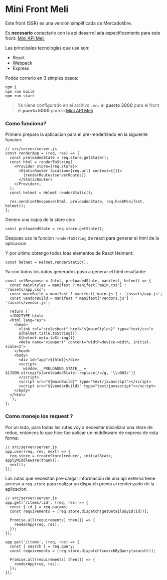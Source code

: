# Mini Front Meli 

Este front (SSR) es una versión simplificada de Mercadolibre.

Es **necesario** conectarlo con la api desarrollada específicamente para este front:
[Mini API Meli](https://github.com/MetalHeroZ/mini-api-meli)

Las principales tecnologías que use son:
- React
- Webpack
- Express

Podés correrlo en 3 simples pasos:
```
npm i
npm run build
npm run start
```

> Ya viene configurado en el archivo `.env` el **puerto 3000** para el front el **puerto 5000** para la [Mini API Meli](https://github.com/MetalHeroZ/mini-api-meli)

### Como funciona?
Primero preparo la aplicacion para el pre-renderizado en la siguiente funcion:
```
// src/server/server.js
const renderApp = (req, res) => {
  const preloadedState = req.store.getState();
  const html = renderToString(
    <Provider store={req.store}>
      <StaticRouter location={req.url} context={{}}>
        {renderRoutes(serverRoutes)}
      </StaticRouter>
    </Provider>,
  );
  const helmet = Helmet.renderStatic();

  res.send(setResponse(html, preloadedState, req.hashManifest, helmet));
};
```
Genero una copia de la store con:
```
const preloadedState = req.store.getState();
```
Despues uso la funcion `renderToString` de react para generar el html de la aplicacion.

Y por ultimo obtengo todos loas elementos de React Helment:
```
const helmet = Helmet.renderStatic();
```
Ya con todos los datos generados paso a generar el html resultante:
```
const setResponse = (html, preloadedState, manifest, helmet) => {
  const mainStyles = manifest ? manifest['main.css'] : '/assets/app.css';
  const mainBuild = manifest ? manifest['main.js'] : '/assets/app.js';
  const vendorBuild = manifest ? manifest['vendors.js'] : '/assets/vendor.js';

  return (`
  <!DOCTYPE html>
  <html lang="es">
    <head>
      <link rel="stylesheet" href="${mainStyles}" type="text/css">
      ${helmet.title.toString()}
      ${helmet.meta.toString()}
      <meta name="viewport" content="width=device-width, initial-scale=1">
    </head>
    <body>
      <div id="app">${html}</div>
      <script>
        window.__PRELOADED_STATE__ = ${JSON.stringify(preloadedState).replace(/</g, '\\u003c')}
      </script>
      <script src="${mainBuild}" type="text/javascript"></script>
      <script src="${vendorBuild}" type="text/javascript"></script>
    </body>
  </html>
  `);
};
```
### Como manejo los request ?
Por un lado, para todas las rutas voy a necesitar inicializar una store de redux, entonces lo que hice fue aplicar un middleware de express de esta forma:
```
// src/server/server.js
app.use((req, res, next) => {
  req.store = createStore(reducer, initialState, applyMiddleware(thunk));
  next();
});
```

Las rutas que necesitan pre-cargar información de una api externa tiene acceso a `req.store` para realizar un dispatch previo al renderizado de la aplicacion.
```
// src/server/server.js
app.get('/items/:id', (req, res) => {
  const { id } = req.params;
  const requirements = [req.store.dispatch(getDetailsById(id))];

  Promise.all(requirements).then(() => {
    renderApp(req, res);
  });
});

app.get('/items', (req, res) => {
  const { search } = req.query;
  const requirements = [req.store.dispatch(searchByQuery(search))];

  Promise.all(requirements).then(() => {
    renderApp(req, res);
  });
});
```